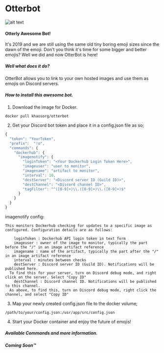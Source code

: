 # Otterbot

![alt text][logo]

[logo]: https://cdn.discordapp.com/avatars/558981317874810910/80ed1575585a561f95fbf7d645b5da66.png "Otterly Awesome Bot!"

#### Otterly Awesome Bot!

It's 2019 and we are still using the same old tiny boring emoji sizes since the dawn of the emoji. Don't you think it's time for some bigger and better emojis? Well we did and now OtterBot is here!

##### Well what does it do?

OtterBot allows you to link to your own hosted images and use them as emojis on Discord servers.

##### How to install this awesome bot.

1. Download the image for Docker.

```
docker pull khaosorg/otterbot
```

2. Get your Discord bot token and place it in a config.json file as so;

```javascript
{
  "token": "YourToken",
  "prefix":  "!o",
  "commands": {
    "dockerhub": {
      "imagenotify": {
        "loginToken": "<Your Dockerhub Login Token Here>",
        "imageuser": "user to monitor",
        "imagename": "artifact to monitor",
        "interval": 10,
        "destServer": "<Discord server ID (Guild ID)>",
        "destChannel": "<Discord channel ID>",
        "tagFilter": "^([0-9]+)\\.([0-9]+)\\.([0-9]+)$"
      }
    }
  }
}
```

imagenotify config:

	This monitors Dockerhub checking for updates to a specific image as configured. Configuration details are as follows:

		loginToken : Dockerhub API login token in text form
		imageuser : owner of the image to monitor, typically the part before the "/" in an image artifact reference
		imagename : name of the artifact, typically the part after the "/" in an image artifact reference
		interval : minutes between checks
		destServer : Discord server ID (Guild ID). Notifications will be published here.
      To find this for your server, turn on Discord debug mode, and right click on the server. Select "Copy ID"
		destChannel : Discord channel ID. Notifications will be published to this channel.
      As above, to find this, turn on Discord debug mode, right click the channel, and select "Copy ID"

3. Map your newly created config.json file to the docker volume;

```
/path/to/your/config.json:/usr/app/src/config.json
```

4. Start your Docker container and enjoy the future of emojis!

##### Available Commands and more information.

##### Coming Soon™
